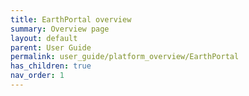 ```yaml
---
title: EarthPortal overview
summary: Overview page
layout: default
parent: User Guide
permalink: user_guide/platform_overview/EarthPortal
has_children: true
nav_order: 1
---
```



